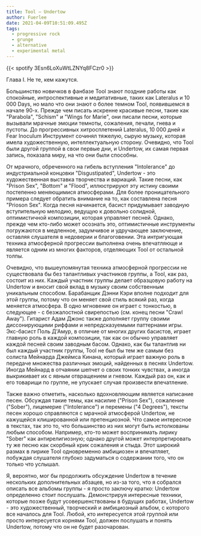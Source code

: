 ```yaml
---
title: Tool — Undertow
author: Fuerlee
date: 2021-04-09T10:51:09.495Z
tags:
  - progressive rock
  - grunge
  - alternative
  - experimental metal
---
```

{{< spotify 3Esn6LoXuWtLZNYq8FCzr0 >}}

Глава I. Не те, кем кажутся.


Большинство новичков в фанбазе Tool знают поздние работы как спокойные, интроспективные и медитативные, таких как Lateralus и 10 000 Days, но мало что они знают о более темном Tool, появившемся в начале 90-х. Прежде чем писать искренне красивые песни, такие как "Parabola", "Schism" и "Wings for Marie", они писали песни, которые вызывали мрачные эмоции темноты, сожаления, печали, гнева и пустоты. До прогрессивных хитросплетений Lateralus, 10 000 дней и Fear Inoculum Инструмент сочинял тяжелую, сырую музыку, которая имела художественную, интеллектуальную сторону. Очевидно, что Tool были другой группой в свои первые дни, и Undertow, их самая первая запись, показала миру, на что они были способны.



От мрачного, обреченного на гибель вступления "Intolerance" до индустриальной концовки "Disgustipated", Undertow - это художественная выставка творчества и вариаций. Такие песни, как "Prison Sex", "Bottom" и "Flood", иллюстрируют эту истину своими постепенно меняющимися атмосферами. Для более проницательного примера следует обратить внимание на то, как составлена песня "Prioson Sex". Когда песня начинается, басист придумывает заводную вступительную мелодию, ведущую к довольно солидной, оптимистичной композиции, которая управляет песней. Однако, прежде чем кто-либо может осознать это, оптимистичные инструменты погружаются в медленное, задумчивое и удручающее заключение, оставляя слушателя в недоверии и благоговении. Эта интригующая техника атмосферной прогрессии выполнена очень впечатляюще и является одним из многих факторов, отделяющих Tool от остальной толпы.



Очевидно, что вышеупомянутая техника атмосферной прогрессии не существовала бы без талантливых участников группы, а Tool, как раз, состоит из них. Каждый участник группы делает образцовую работу на Undertow и вносит свой вклад в музыку своим собственным уникальным способом. Барабанщик Дэнни Кэри вполне подходит для этой группы, потому что он меняет свой стиль всякий раз, когда меняется атмосфера. В одно мгновение он играет с тонкостью, в следующее - с безжалостной свирепостью (см. конец песни "Crawl Away"). Гитарист Адам Джонс также дополняет группу своими диссонирующими риффами и непредсказуемыми паттернами игры. Экс-басист Поль Д'Амур, в отличие от многих других басистов, играет главную роль в каждой композиции, так как он обычно управляет каждой песней своим заводным басом. Однако, как бы талантлив ни был каждый участник группы, Tool не был бы тем же самым без солиста Мейнарда Джеймса Кинана, который играет важную роль в передаче множества различных эмоций, найденных в песнях Undertow. Иногда Мейнард в отчаянии шепчет о своих тонких чувствах, а иногда выкрикивает их с явным отвращением и гневом. Каждый раз он, как и его товарищи по группе, не упускает случая произвести впечатление.



Также важно отметить, насколько вдохновляющим является написание песен. Обсуждая такие темы, как насилие ("Prison Sex"), сожаление ("Sober"), лицемерие ("Intolerance") и перемены ("4 Degrees"), тексты песен хорошо справляются с мрачной атмосферой Undertow, не кажущейся клишированной или претенциозной. Что самое интересное в текстах, так это то, что большинство из них могут быть истолкованы любым способом. Например, кто-то может воспринимать лирику "Sober" как антирелигиозную; однако другой может интерпретировать ту же песню как скорбный крик сожаления и стыда. Этот широкий размах в лирике Tool одновременно амбициозен и впечатляет, побуждая слушателя глубоко задуматься о содержании того, что он только что услышал.



Я, вероятно, мог бы продолжить обсуждение Undertow в течение нескольких дополнительных абзацев, но из-за того, что я собрался описать все альбомы группы - я просто заключу кратко: Undertow определенно стоит послушать. Демонстрируя интересные техники, которые позже будут усовершенствованы в будущих работах, Undertow - это художественный, творческий и амбициозный альбом, с которого все началось для Tool. Любой, кто интересуется этой группой или просто интересуется корнями Tool, должен послушать и понять Undertow, потому что он не будет разочарован.